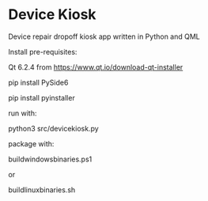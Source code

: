 # Device Kiosk
Device repair dropoff kiosk app written in Python and QML

Install pre-requisites:

Qt 6.2.4 from https://www.qt.io/download-qt-installer

pip install PySide6

pip install pyinstaller

run with:

python3 src/devicekiosk.py

package with:

buildwindowsbinaries.ps1

or

buildlinuxbinaries.sh
